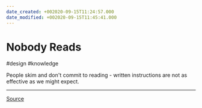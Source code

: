 ```yaml
---
date_created: +002020-09-15T11:24:57.000
date_modified: +002020-09-15T11:45:41.000
---
```


# Nobody Reads

#design #knowledge

People skim and don't commit to reading - written instructions are not as effective as we might expect.

---

[Source](https://medium.com/radical-ux/nine-nasty-ux-truths-83b30ea94355)
